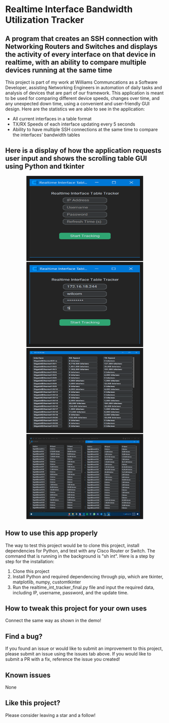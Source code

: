 # Realtime Interface Bandwidth Utilization Tracker

## A program that creates an SSH connection with Networking Routers and Switches and displays the activity of every interface on that device in realtime, with an ability to compare multiple devices running at the same time

This project is part of my work at Williams Communcations as a Software Developer, assisting Networking Engineers in automation of daily tasks and analysis of devices that are part of our framework. This application is meant to be used for comparing different device speeds, changes over time, and any unexpected down time, using a convenient and user-friendly GUI design. Here are the statistics we are able to see in the application:
- All current interfaces in a table format
- TX/RX Speeds of each interface updating every 5 seconds
- Ability to have multiple SSH connections at the same time to compare the interfaces' bandwidth tables 

## Here is a display of how the application requests user input and shows the scrolling table GUI using Python and tkinter

<p align = center>
<img src="/demo_content/pic1.PNG" alt="" width="350" height="250" border="10" />
<img src="/demo_content/pic2.PNG" alt="" width="350" height="250" border="10" />
<img src="/demo_content/pic3.PNG" alt="" width="350" height="250" border="10" />
<img src="/demo_content/pic4.PNG" alt="" width="350" height="250" border="10" />

</p>

## How to use this app properly

The way to test this project would be to clone this project, install dependencies for Python, and test with any Cisco Router or Switch. The command that is running in the background is "sh int". Here is a step by step for the installation:

1. Clone this project
2. Install Python and required dependencing through pip, which are tkinter, matplotlib, numpy, customtkinter
3. Run the realtime_int_tracker_final.py file and input the required data, including IP, username, password, and the update time.
## How to tweak this project for your own uses

Connect the same way as shown in the demo!

## Find a bug?

If you found an issue or would like to submit an improvement to this project, please submit an issue using the issues tab above. If you would like to submit a PR with a fix, reference the issue you created!

## Known issues

None

## Like this project?

Please consider leaving a star and a follow!

